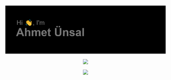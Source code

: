 <a href="https://ahmetunsal.github.io/"><img src="https://github.com/ahmetunsal/ahmetunsal/blob/main/header.png"></img></a>
<p align="center"><a href="https://github.com/Jurredr/github-widgetbox"><img src="https://github-widgetbox.vercel.app/api/profile?username=ahmetunsal&data=followers,repositories,stars,commits"></a></p>
<p align="center"><a href="https://github.com/Jurredr/github-widgetbox"><img src="https://github-widgetbox.vercel.app/api/skills?names=js,kotlin,html,css&includeNames=true"></img></a></p>
